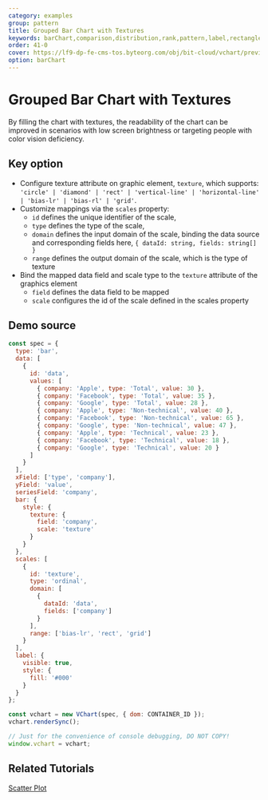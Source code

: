```yaml
---
category: examples
group: pattern
title: Grouped Bar Chart with Textures
keywords: barChart,comparison,distribution,rank,pattern,label,rectangle
order: 41-0
cover: https://lf9-dp-fe-cms-tos.byteorg.com/obj/bit-cloud/vchart/preview/pattern/accessible-column.png
option: barChart
---
```


# Grouped Bar Chart with Textures

By filling the chart with textures, the readability of the chart can be improved in scenarios with low screen brightness or targeting people with color vision deficiency.

## Key option

- Configure texture attribute on graphic element, `texture`, which supports: `'circle' | 'diamond' | 'rect' | 'vertical-line' | 'horizontal-line' | 'bias-lr' | 'bias-rl' | 'grid'`.
- Customize mappings via the `scales` property:
  - `id` defines the unique identifier of the scale,
  - `type` defines the type of the scale,
  - `domain` defines the input domain of the scale, binding the data source and corresponding fields here, `{ dataId: string, fields: string[] }`
  - `range` defines the output domain of the scale, which is the type of texture
- Bind the mapped data field and scale type to the `texture` attribute of the graphics element
  - `field` defines the data field to be mapped
  - `scale` configures the id of the scale defined in the scales property

## Demo source

```javascript livedemo
const spec = {
  type: 'bar',
  data: [
    {
      id: 'data',
      values: [
        { company: 'Apple', type: 'Total', value: 30 },
        { company: 'Facebook', type: 'Total', value: 35 },
        { company: 'Google', type: 'Total', value: 28 },
        { company: 'Apple', type: 'Non-technical', value: 40 },
        { company: 'Facebook', type: 'Non-technical', value: 65 },
        { company: 'Google', type: 'Non-technical', value: 47 },
        { company: 'Apple', type: 'Technical', value: 23 },
        { company: 'Facebook', type: 'Technical', value: 18 },
        { company: 'Google', type: 'Technical', value: 20 }
      ]
    }
  ],
  xField: ['type', 'company'],
  yField: 'value',
  seriesField: 'company',
  bar: {
    style: {
      texture: {
        field: 'company',
        scale: 'texture'
      }
    }
  },
  scales: [
    {
      id: 'texture',
      type: 'ordinal',
      domain: [
        {
          dataId: 'data',
          fields: ['company']
        }
      ],
      range: ['bias-lr', 'rect', 'grid']
    }
  ],
  label: {
    visible: true,
    style: {
      fill: '#000'
    }
  }
};

const vchart = new VChart(spec, { dom: CONTAINER_ID });
vchart.renderSync();

// Just for the convenience of console debugging, DO NOT COPY!
window.vchart = vchart;
```

## Related Tutorials

[Scatter Plot](link)
